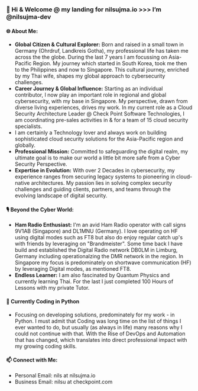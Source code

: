 ### 👋 Hi & Welcome @ my landing for nilsujma.io >>> I’m @nilsujma-dev

#### 🌐 About Me:
- **Global Citizen & Cultural Explorer:** Born and raised in a small town in Germany (Ohrdruf, Landkreis Gotha), my professional life has taken me across the the globe. During the last 7 years I am focussing on Asia-Pacific Region. My journey which started in South Korea, took me then to the Philippines and now to Singapore. This cultural journey, enriched by my Thai wife, shapes my global approach to cybersecurity challenges.
- **Career Journey & Global Influence:** Starting as an individual contributor, I now play an important role in regional and global cybersecurity, with my base in Singapore. My perspective, drawn from diverse living experiences, drives my work. In my current role as a Cloud Security Architecture Leader @ Check Point Software Technologies, I am coordinating pre-sales activities in & for a team of 15 cloud security specialists.
- I am certainly a Technology lover and always work on building sophisticated cloud security solutions for the Asia-Pacific region and globally. 
- **Professional Mission:** Committed to safeguarding the digital realm, my ultimate goal is to make our world a little bit more safe from a Cyber Security Perspective. 
- **Expertise in Evolution:** With over 2 Decades in cybersecurity, my experience ranges from securing legacy systems to pioneering in cloud-native architectures. My passion lies in solving complex security challenges and guiding clients, partners, and teams through the evolving landscape of digital security. 

#### 🎙️ Beyond the Cyber World:
- **Ham Radio Enthusiast:** I'm an avid Ham Radio operator with call signs 9V1AB (Singapore) and DL1MNU (Germany). I love operating on HF using digital modes such as FT8 but also do enjoy regular catch up's with friends by leveraging on "Brandmeister". Some time back I have build and established the Digital Radio network DB0LM in Limburg, Germany including operationalzing the DMR network in the region. In Singapore my focus is predominately on shortwave communication (HF) by leveraging Digital modes, as mentioned FT8. 
- **Endless Learner:** I am also fascinated by Quantum Physics and currently learning Thai. For the last I just completed 100 Hours of Lessons with my private Tutor. 

#### 🌱 Currently Coding in Python
- Focusing on developing solutions, predominately for my work - in Python. I must admit that Coding was long time on the list of things I ever wanted to do, but usually (as always in life) many reasons why I could not continue with that. With the Rise of DevOps and Automation that has changed, which translates into direct professional impact with my growing coding skills. 

#### 📫 Connect with Me:
- Personal Email: nils at nilsujma.io
- Business Email: nilsu at checkpoint.com
